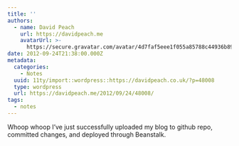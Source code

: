 ```yaml
---
title: ''
authors:
  - name: David Peach
    url: https://davidpeach.me
    avatarUrl: >-
      https://secure.gravatar.com/avatar/4d7faf5eee1f055a85788c44936b8995eaab6dfb004e7854ec747ccb272e91ee?s=96&d=mm&r=g
date: 2012-09-24T21:38:00.000Z
metadata:
  categories:
    - Notes
  uuid: 11ty/import::wordpress::https://davidpeach.co.uk/?p=48008
  type: wordpress
  url: https://davidpeach.me/2012/09/24/48008/
tags:
  - notes
---
```

Whoop whoop I’ve just successfully uploaded my blog to github repo, committed changes, and deployed through Beanstalk.